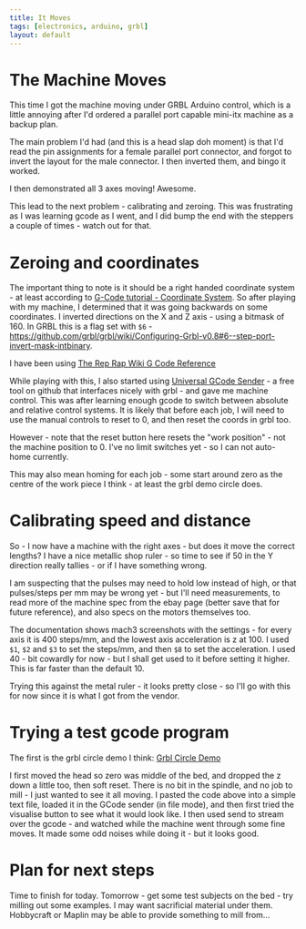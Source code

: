 ```yaml
---
title: It Moves
tags: [electronics, arduino, grbl]
layout: default
---
```

# The Machine Moves

This time I got the machine moving under GRBL Arduino control, which is a little annoying after I'd ordered a parallel port capable mini-itx machine as a backup plan.

The main problem I'd had (and this is a head slap doh moment) is that I'd read the pin assignments for a female parallel port connector, and forgot to invert the layout for the male connector. I then inverted them, and bingo it worked.

I then demonstrated all 3 axes moving! Awesome.

This lead to the next problem - calibrating and zeroing. This was frustrating as I was learning gcode as I went, and I did bump the end with the steppers a couple of times - watch out for that. 

# Zeroing and coordinates

The important thing to note is it should be a right handed coordinate system - at least according to [G-Code tutorial - Coordinate System](http://www.cnccookbook.com/CCCNCGCodeCoordinates.htm). So after playing with my machine, I determined that it was going backwards on some coordinates. I inverted directions on the X and Z axis - using a bitmask of 160. In GRBL this is a flag set with ```$6``` - <https://github.com/grbl/grbl/wiki/Configuring-Grbl-v0.8#6--step-port-invert-mask-intbinary>.

I have been using [The Rep Rap Wiki G Code Reference](http://reprap.org/wiki/G-code)

While playing with this, I also started using [Universal GCode Sender](https://github.com/winder/Universal-G-Code-Sender) - a free tool on github that interfaces nicely with grbl - and gave me machine control. This was after learning enough gcode to switch between absolute and relative control systems. It is likely that before each job, I will need to use the manual controls to reset to 0, and then reset the coords in grbl too.

However - note that the reset button here resets the "work position" - not the machine position to 0. I've no limit switches yet - so I can not auto-home currently.

This may also mean homing for each job - some start around zero as the centre of the work piece I think - at least the grbl demo circle does.

# Calibrating speed and distance

So - I now have a machine with the right axes - but does it move the correct lengths? I have a nice metallic shop ruler - so time to see if 50 in the Y direction really tallies - or if I have something wrong. 

I am suspecting that the pulses may need to hold low instead of high, or that pulses/steps per mm may be wrong yet - but I'll need measurements, to read more of the machine spec from the ebay page (better save that for future reference), and also specs on the motors themselves too.

The documentation shows mach3 screenshots with the settings - for every axis it is 400 steps/mm, and the lowest axis acceleration is z at 100. I used ```$1```, ```$2``` and ```$3``` to set the steps/mm, and then ```$8``` to set the acceleration. I used 40 - bit cowardly for now - but I shall get used to it before setting it higher. This is far faster than the default 10.

Trying this against the metal ruler - it looks pretty close - so I'll go with this for now since it is what I got from the vendor.

# Trying a test gcode program

The first is the grbl circle demo I think:
[Grbl Circle Demo](https://github.com/grbl/grbl/wiki/G-Code-Examples#draw-a-circle)

I first moved the head so zero was middle of the bed, and dropped the z down a little too, then soft reset. There is no bit in the spindle, and no job to mill - I just wanted to see it all moving. I pasted the code above into a simple text file, loaded it in the GCode sender (in file mode), and then first tried the visualise button to see what it would look like. I then used send to stream over the gcode - and watched while the machine went through some fine moves. It made some odd noises while doing it - but it looks good.

# Plan for next steps

Time to finish for today. Tomorrow - get some test subjects on the bed - try milling out some examples. I may want sacrificial material under them. Hobbycraft or Maplin may be able to provide something to mill from...
